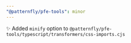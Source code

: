 ```yaml
---
"@patternfly/pfe-tools": minor
---
```


✨ Added `minify` option to `@patternfly/pfe-tools/typescript/transformers/css-imports.cjs`
